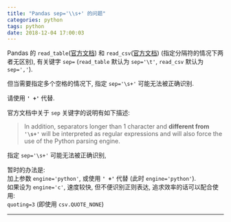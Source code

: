 ```yaml
---
title: "Pandas sep='\\s+' 的问题"
categories: python
tags: python
date: 2018-12-04 17:00:03
---
```


Pandas 的 `read_table`([官方文档](https://pandas.pydata.org/pandas-docs/stable/generated/pandas.read_table.html))
和 `read_csv`([官方文档](https://pandas.pydata.org/pandas-docs/stable/generated/pandas.read_csv.html))
(指定分隔符的情况下两者无区别),
有关键字 `sep=` (`read_table` 默认为 `sep='\t'`, `read_csv` 默认为 `sep=','`).

但当需要指定多个空格的情况下, 指定 `sep='\s+'` 可能无法被正确识别.
<!-- more -->

请使用 **`' +'`** 代替.

官方文档中关于 `sep` 关键字的说明有如下描述:

> In addition, separators longer than 1 character and
> **different from ``'\s+'``** will be interpreted as regular expressions and
> will also force the use of the Python parsing engine.

指定 `sep='\s+'` 可能无法被正确识别, 

暂时的办法是:<br>
加上参数 `engine='python'`, 或使用 **`' +'`** 代替 (此时 `engine='python'`).<br>
如果设为 `engine='c'`, 速度较快, 但不便识别正则表达, 追求效率的话可以配合使用:<br>
`quoting=3` (即使用 `csv.QUOTE_NONE`)

---

<!-- Pandas 的读取方法简单介绍参见:
[用 pandas 读 csv]({{ site.baseurl }}/advance.html#91-用-pandas-读-csv) -->
